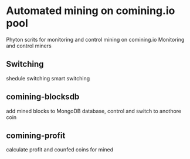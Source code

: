 # Automated mining on comining.io pool
Phyton scrits for monitoring and control mining on comining.io
Monitoring and control miners

## Switching
shedule switching
smart switching

## comining-blocksdb
add mined blocks to MongoDB database, control and switch to anothore coin

## comining-profit
calculate profit and counfed coins for mined
